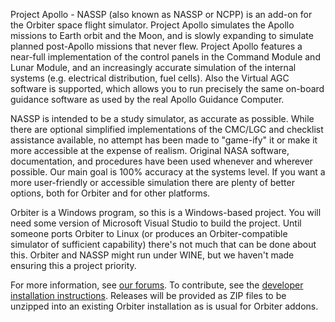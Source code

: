Project Apollo - NASSP (also known as NASSP or NCPP) is an add-on for 
the Orbiter space flight simulator. Project Apollo simulates the Apollo 
missions to Earth orbit and the Moon, and is slowly expanding to 
simulate planned post-Apollo missions that never flew. Project Apollo 
features a near-full implementation of the control panels in the Command 
Module and Lunar Module, and an increasingly accurate simulation of the 
internal systems (e.g. electrical distribution, fuel cells). Also the 
Virtual AGC software is supported, which allows you to run precisely the 
same on-board guidance software as used by the real Apollo Guidance 
Computer.

NASSP is intended to be a study simulator, as accurate as possible. 
While there are optional simplified implementations of the CMC/LGC and 
checklist assistance available, no attempt has been made to "game-ify" 
it or make it more accessible at the expense of realism. Original NASA 
software, documentation, and procedures have been used whenever and 
wherever possible. Our main goal is 100% accuracy at the systems level. 
If you want a more user-friendly or accessible simulation there are 
plenty of better options, both for Orbiter and for other platforms.

Orbiter is a Windows program, so this is a Windows-based project. You 
will need some version of Microsoft Visual Studio to build the project. 
Until someone ports Orbiter to Linux (or produces an Orbiter-compatible 
simulator of sufficient capability) there's not much that can be done 
about this. Orbiter and NASSP might run under WINE, but we haven't made 
ensuring this a project priority.

For more information, see [our forums].
To contribute, see the [developer installation instructions].
Releases will be provided as ZIP files to be unzipped into an existing 
Orbiter installation as is usual for Orbiter addons.

[our forums]: http://www.ibiblio.org/mscorbit/mscforum/index.php
[developer installation instructions]: http://www.ibiblio.org/mscorbit/mscforum/index.php?topic=2864
